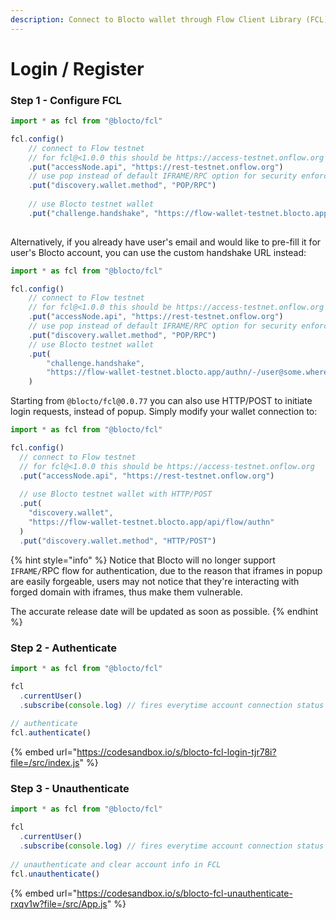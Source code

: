 ```yaml
---
description: Connect to Blocto wallet through Flow Client Library (FCL)
---
```


# Login / Register

### Step 1 - Configure FCL

```javascript
import * as fcl from "@blocto/fcl"

fcl.config()
    // connect to Flow testnet
    // for fcl@<1.0.0 this should be https://access-testnet.onflow.org
    .put("accessNode.api", "https://rest-testnet.onflow.org")
    // use pop instead of default IFRAME/RPC option for security enforcement
    .put("discovery.wallet.method", "POP/RPC")
    
    // use Blocto testnet wallet
    .put("challenge.handshake", "https://flow-wallet-testnet.blocto.app/authn")
    
```

Alternatively, if you already have user's email and would like to pre-fill it for user's Blocto account, you can use the custom handshake URL instead:

```javascript
import * as fcl from "@blocto/fcl"

fcl.config()
    // connect to Flow testnet
    // for fcl@<1.0.0 this should be https://access-testnet.onflow.org
    .put("accessNode.api", "https://rest-testnet.onflow.org")
    // use pop instead of default IFRAME/RPC option for security enforcement
    .put("discovery.wallet.method", "POP/RPC")
    // use Blocto testnet wallet
    .put(
        "challenge.handshake",
        "https://flow-wallet-testnet.blocto.app/authn/-/user@some.where"
    )
```

Starting from `@blocto/fcl@0.0.77` you can also use HTTP/POST to initiate login requests, instead of popup.  Simply modify your wallet connection to:

```javascript
import * as fcl from "@blocto/fcl"

fcl.config()
  // connect to Flow testnet
  // for fcl@<1.0.0 this should be https://access-testnet.onflow.org
  .put("accessNode.api", "https://rest-testnet.onflow.org")
  
  // use Blocto testnet wallet with HTTP/POST
  .put(
    "discovery.wallet",
    "https://flow-wallet-testnet.blocto.app/api/flow/authn"
  )
  .put("discovery.wallet.method", "HTTP/POST")
```

{% hint style="info" %}
Notice that Blocto will no longer support `IFRAME/`RPC flow for authentication, due to the reason that iframes in popup are easily forgeable, users may not notice that they're interacting with forged domain with iframes, thus make them vulnerable.

The accurate release date will be updated as soon as possible.
{% endhint %}

### Step 2 - Authenticate

```javascript
import * as fcl from "@blocto/fcl"

fcl
  .currentUser()
  .subscribe(console.log) // fires everytime account connection status updates
  
// authenticate
fcl.authenticate()
```

{% embed url="https://codesandbox.io/s/blocto-fcl-login-tjr78i?file=/src/index.js" %}

### Step 3 - Unauthenticate

```javascript
import * as fcl from "@blocto/fcl"

fcl
  .currentUser()
  .subscribe(console.log) // fires everytime account connection status updates
  
// unauthenticate and clear account info in FCL
fcl.unauthenticate()
```

{% embed url="https://codesandbox.io/s/blocto-fcl-unauthenticate-rxqv1w?file=/src/App.js" %}
